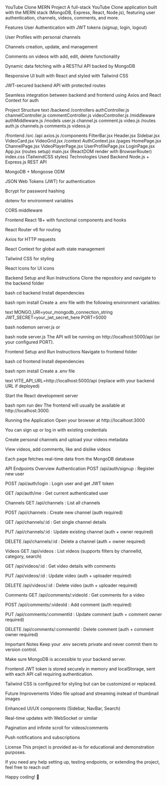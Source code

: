 YouTube Clone MERN Project
A full-stack YouTube Clone application built with the MERN stack (MongoDB, Express, React, Node.js), featuring user authentication, channels, videos, comments, and more.

Features
User Authentication with JWT tokens (signup, login, logout)

User Profiles with personal channels

Channels creation, update, and management

Comments on videos with add, edit, delete functionality

Dynamic data fetching with a RESTful API backed by MongoDB

Responsive UI built with React and styled with Tailwind CSS

JWT-secured backend API with protected routes

Seamless integration between backend and frontend using Axios and React Context for auth

Project Structure
text
/backend
  /controllers
    authController.js
    channelController.js
    commentController.js
    videoController.js
  /middleware
    authMiddleware.js
  /models
    user.js
    channel.js
    comment.js
    video.js
  /routes
    auth.js
    channels.js
    comments.js
    videos.js

/frontend
  /src
    /api
      axios.js 
    /components
      FilterBar.jsx
      Header.jsx
      Sidebar.jsx
      VideoCard.jsx
      VideoGrid.jsx
    /context
      AuthContext.jsx 
    /pages
      HomePage.jsx
      ChannelPage.jsx
      VideoPlayerPage.jsx
      UserProfilePage.jsx
      LoginPage.jsx
    App.jsx (routes setup)
    main.jsx (ReactDOM render with BrowserRouter)
    index.css (TailwindCSS styles)
Technologies Used
Backend
Node.js + Express.js REST API

MongoDB + Mongoose ODM

JSON Web Tokens (JWT) for authentication

Bcrypt for password hashing

dotenv for environment variables

CORS middleware

Frontend
React 18+ with functional components and hooks

React Router v6 for routing

Axios for HTTP requests

React Context for global auth state management

Tailwind CSS for styling

React Icons for UI icons

Backend Setup and Run Instructions
Clone the repository and navigate to the backend folder

bash
cd backend
Install dependencies

bash
npm install
Create a .env file with the following environment variables:

text
MONGO_URI=your_mongodb_connection_string
JWT_SECRET=your_jwt_secret_here
PORT=5000

bash
nodemon server.js
or

bash
node server.js
The API will be running on http://localhost:5000/api (or your configured PORT).

Frontend Setup and Run Instructions
Navigate to frontend folder

bash
cd frontend
Install dependencies

bash
npm install
Create a .env file

text
VITE_API_URL=http://localhost:5000/api
(replace with your backend URL if deployed)

Start the React development server

bash
npm run dev
The frontend will usually be available at http://localhost:3000.

Running the Application
Open your browser at http://localhost:3000

You can sign up or log in with existing credentials

Create personal channels and upload your videos metadata

View videos, add comments, like and dislike videos

Each page fetches real-time data from the MongoDB database

API Endpoints Overview
Authentication
POST /api/auth/signup : Register new user

POST /api/auth/login : Login user and get JWT token

GET /api/auth/me : Get current authenticated user

Channels
GET /api/channels : List all channels

POST /api/channels : Create new channel (auth required)

GET /api/channels/:id : Get single channel details

PUT /api/channels/:id : Update existing channel (auth + owner required)

DELETE /api/channels/:id : Delete a channel (auth + owner required)

Videos
GET /api/videos : List videos (supports filters by channelId, category, search)

GET /api/videos/:id : Get video details with comments

PUT /api/videos/:id : Update video (auth + uploader required)

DELETE /api/videos/:id : Delete video (auth + uploader required)

Comments
GET /api/comments/:videoId : Get comments for a video

POST /api/comments/:videoId : Add comment (auth required)

PUT /api/comments/:commentId : Update comment (auth + comment owner required)

DELETE /api/comments/:commentId : Delete comment (auth + comment owner required)

Important Notes
Keep your .env secrets private and never commit them to version control.

Make sure MongoDB is accessible to your backend server.

Frontend JWT token is stored securely in memory and localStorage, sent with each API call requiring authentication.

Tailwind CSS is configured for styling but can be customized or replaced.

Future Improvements
Video file upload and streaming instead of thumbnail images

Enhanced UI/UX components (Sidebar, NavBar, Search)

Real-time updates with WebSocket or similar

Pagination and infinite scroll for videos/comments

Push notifications and subscriptions

License
This project is provided as-is for educational and demonstration purposes.

If you need any help setting up, testing endpoints, or extending the project, feel free to reach out!

Happy coding! 🚀